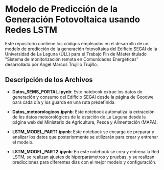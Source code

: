# Modelo de Predicción de la Generación Fotovoltaica usando Redes LSTM

Este repositorio contiene los códigos empleados en el desarrollo de un modelo de predicción de la generación fotovoltaica del Edificio SEGAI de la Universidad de La Laguna (ULL) para el Trabajo Fin de Máster titulado "Sistema de monitorización remota en Comunidades Energéticas" desarrollado por Ángel Marcos Trujillo Trujillo.

## Descripción de los Archivos

- **Datos_SEMS_PORTAL.ipynb**: Este notebook extrae los datos de generación y consumo del Edificio SEGAI desde la página de Goodwe para cada día y los guarda en una ruta predefinida.

- **Datos_meteorologicos.ipynb**: Este notebook automatiza la extracción de los datos meteorológicos de la estación de La Laguna desde la página web del Ministerio de Agricultura, Pesca y Alimentación (MAPA).

- **LSTM_MODEL_PART1.ipynb**: Este notebook se encarga de preparar y analizar los datos que posteriormente se utilizarán para crear y entrenar el modelo.

- **LSTM_MODEL_PART2.ipynb**: En este notebook se crea y entrena la Red LSTM, se realizan ajustes de hiperparámetros y pruebas, y se realizan predicciones para diferentes días con el mejor modelo y configuración.
